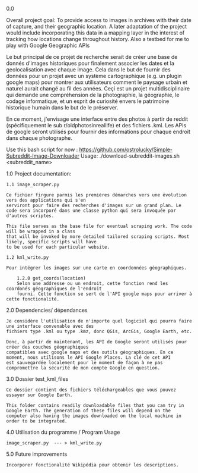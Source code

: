 0.0

Overall project goal: To provide access to images in archives with their date of capture, and their geographic location. A later adaptation of the project would include incorporating this data in a mapping layer in the interest of tracking how locations change throughout history. Also a testbed for me to play with Google Geographic APIs

Le but principal de ce projet de recherche serait de créer une base de donnés d'images historiques pour
finalement associer les dates et la geolocalisation avec chaque image. Cela dans le but de fournir des
données pour un projet avec un système cartographique (e.g. un plugin google maps) pour montrer aux
utilisateurs comment le paysage urbain et naturel aurait changé au fil des années. Ceçi est un projet
multidisciplinaire qui demande une compréhension de la photographie, la géographie, le codage informatique,
et un esprit de curiosité envers le patrimoine historique humain dans le but de le préserver.

En ce moment, j'envisage une interface entre des photos à partir de reddit (spécifiquement le sub
r/oldphotosinreallife) et des fichiers .kml. Les APIs de google seront utilisés pour fournir des
informations pour chaque endroit dans chaque photographe.

Use this bash script for now : https://github.com/ostrolucky/Simple-Subreddit-Image-Downloader
Usage: ./download-subreddit-images.sh <subreddit_name>

1.0 Project documentation:

    1.1 image_scraper.py

    Ce fichier firgure parmis les premières démarches vers une évolution vers des applications qui s'en
    serviront pour faire des recherches d'images sur un grand plan. Le code sera incorporé dans une classe python qui sera invoquée par d'autres scriptes.

    This file serves as the base file for eventual scraping work. The code will be wrapped in a class
    that will be invoked by more detailed tailored scraping scripts. Most likely, specific scripts will have
    to be used for each particular website.

    1.2 kml_write.py

    Pour intégrer les images sur une carte en coordonnées géographiques.

        1.2.0 get_coords(location)
        Selon une addresse ou un endroit, cette fonction rend les coordonés géographiques de l'endroit
        fourni. Cette fonction se sert de l'API google maps pour arriver à cette fonctionalité.

2.0 Dependencies/ dépendances

    Je considère l'utilisation de n'importe quel logiciel qui pourra faire une interface convenable avec des
    fichiers type .kml ou type .kmz, donc QGis, ArcGis, Google Earth, etc.

    Donc, à partir de maintenant, les API de Google seront utilisés pour créer des couches géographiques
    compatibles avec google maps et des outils géographiques. En ce moment, nous utilisons le API Google Places. La clé de cet API
    est sauvegardée localement pour le moment de façon à ne pas compromettre la sécurité de mon compte Google en question.


3.0 Dossier test_kml_files

    Ce dossier contient des fichiers téléchargeables que vous pouvez essayer sur Google Earth.

    This folder contains readily downloadable files that you can try in Google Earth. The generation of these files will depend on the computer also having the images downloaded on the local machine in order to be integrated.

4.0 Utilisation du programme / Program Usage

    image_scraper.py  --- > kml_write.py

5.0 Future improvements

    Incorporer fonctionalité Wikipédia pour obtenir les descriptions.
